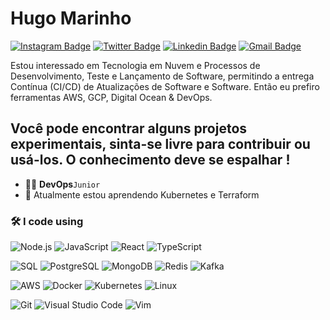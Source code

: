 # Hugo Marinho

[![Instagram Badge](https://img.shields.io/badge/-@hugomarinhosilva-6633cc?style=flat-square&labelColor=6633cc&logo=instagram&logoColor=white&link=https://www.instagram.com/hugomarinhosilva/)](https://www.instagram.com/hugomarinhosilva/) 
[![Twitter Badge](https://img.shields.io/badge/-@HugoMarinhoS-6633cc?style=flat-square&labelColor=6633cc&logo=twitter&logoColor=white&link=https://twitter.com/dieegosf)](https://twitter.com/HugoMarinhoS) 
[![Linkedin Badge](https://img.shields.io/badge/-Hugo%20Marinho-6633cc?style=flat-square&logo=Linkedin&logoColor=white&link=https://www.linkedin.com/in/hugo-marinho-855a831a9/)](https://www.linkedin.com/in/hugo-marinho-855a831a9/) 
[![Gmail Badge](https://img.shields.io/badge/-hugomarinho.to@gmail.com-6633cc?style=flat-square&logo=Gmail&logoColor=white&link=mailto:hugomarinho.to@gmail.com)](mailto:hugomarinho.to@gmail.com)

Estou interessado em Tecnologia em Nuvem e Processos de Desenvolvimento, Teste e Lançamento de Software, permitindo a entrega Contínua (CI/CD) de Atualizações de Software e Software. Então eu prefiro ferramentas AWS, GCP, Digital Ocean & DevOps.

## Você pode encontrar alguns projetos experimentais, sinta-se livre para contribuir ou usá-los. O conhecimento deve se espalhar !

- 🐱‍💻  **DevOps**`Junior`
- 🌱 Atualmente estou aprendendo Kubernetes e Terraform

### 🛠 I code using

![Node.js](https://img.shields.io/badge/-Node.js-05122A?&logo=node.js)
![JavaScript](https://img.shields.io/badge/-JavaScript-05122A?&logo=JavaScript)
![React](https://img.shields.io/badge/-React-05122A?&logo=React)
![TypeScript](https://img.shields.io/badge/-TypeScript-05122A?&logo=TypeScript)

![SQL](https://img.shields.io/badge/-SQL-05122A?&logo=MySQL)
![PostgreSQL](https://img.shields.io/badge/-PostgreSQL-05122A?style=flat&logo=PostgreSQL)
![MongoDB](https://img.shields.io/badge/-MongoDB-05122A?style=flat&logo=MongoDB)
![Redis](https://img.shields.io/badge/-Redis-05122A?style=flat&logo=Redis)
![Kafka](https://img.shields.io/badge/-Kafka-05122A?style=flat&logo=apache-kafka)

![AWS](https://img.shields.io/badge/-AWS-05122A?&logo=Amazon-AWS&logoColor=F90)
![Docker](https://img.shields.io/badge/-Docker-05122A?&logo=Docker)
![Kubernetes](https://img.shields.io/badge/-Kubernetes-05122A?&logo=Kubernetes)
![Linux](https://img.shields.io/badge/-Linux-05122A?&logo=Linux)

![Git](https://img.shields.io/badge/-Git-05122A?style=flat&logo=git)
![Visual Studio Code](https://img.shields.io/badge/-VS%20Code-05122A?style=flat&logo=visual-studio-code&logoColor=007ACC)
![Vim](https://img.shields.io/badge/-VIM-05122A?style=flat&logo=neovim)
